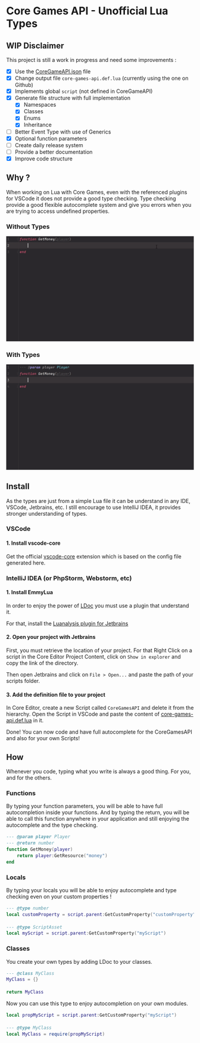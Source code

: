 # Core Games API - Unofficial Lua Types

## WIP Disclaimer

This project is still a work in progress and need some improvements :

- [x] Use the [CoreGameAPI.json](https://docs.coregames.com/assets/api/CoreLuaAPI.json) file
- [x] Change output file `core-games-api.def.lua` (currently using the one on Github)
- [x] Implements global `script` (not defined in CoreGameAPI)
- [x] Generate file structure with full implementation
  - [x] Namespaces
  - [x] Classes
  - [x] Enums
  - [x] Inheritance
- [ ] Better Event Type with use of Generics
- [x] Optional function parameters
- [ ] Create daily release system
- [ ] Provide a better documentation
- [x] Improve code structure

## Why ?

When working on Lua with Core Games, even with the referenced plugins for VSCode it does not provide a good type checking.
Type checking provide a good flexible autocomplete system and give you errors when you are trying to access undefined properties.

### Without Types

![](assets/gif1.gif)

### With Types

![](assets/gif2.gif)

## Install

As the types are just from a simple Lua file it can be understand in any IDE, VSCode, Jetbrains, etc.
I still encourage to use IntelliJ IDEA, it provides stronger understanding of types.

### VSCode

#### 1. Install vscode-core

Get the official [vscode-core](https://marketplace.visualstudio.com/items?itemName=ManticoreGames.vscode-core) extension which is based on the config file generated here.

### IntelliJ IDEA (or PhpStorm, Webstorm, etc)

#### 1. Install EmmyLua

In order to enjoy the power of [LDoc](https://stevedonovan.github.io/ldoc/manual/doc.md.html) you must use a plugin that understand it.

For that, install the [Luanalysis plugin for Jetbrains](https://plugins.jetbrains.com/plugin/14698-luanalysis)

#### 2. Open your project with Jetbrains

First, you must retrieve the location of your project.
For that Right Click on a script in the Core Editor Project Content, click on `Show in explorer` and copy the link of the directory.

Then open Jetbrains and click on `File > Open...` and paste the path of your scripts folder.

#### 3. Add the definition file to your project

In Core Editor, create a new Script called `CoreGamesAPI` and delete it from the hierarchy.
Open the Script in VSCode and paste the content of [core-games-api.def.lua](core-games-api.def.lua) in it.

Done! You can now code and have full autocomplete for the CoreGamesAPI and also for your own Scripts!

## How

Whenever you code, typing what you write is always a good thing. For you, and for the others.

### Functions

By typing your function parameters, you will be able to have full autocompletion inside your functions.
And by typing the return, you will be able to call this function anywhere in your application and still enjoying the autocomplete and the type checking.

```lua
--- @param player Player
--- @return number
function GetMoney(player)
    return player:GetResource("money")
end
```

### Locals

By typing your locals you will be able to enjoy autocomplete and type checking even on your custom properties !

```lua
--- @type number
local customProperty = script.parent:GetCustomProperty("customProperty")

--- @type ScriptAsset
local myScript = script.parent:GetCustomProperty("myScript")
```

### Classes

You create your own types by adding LDoc to your classes.

```lua
--- @class MyClass
MyClass = {}

return MyClass
```

Now you can use this type to enjoy autocompletion on your own modules.

```lua
local propMyScript = script.parent:GetCustomProperty("myScript")

--- @type MyClass
local MyClass = require(propMyScript)
```
